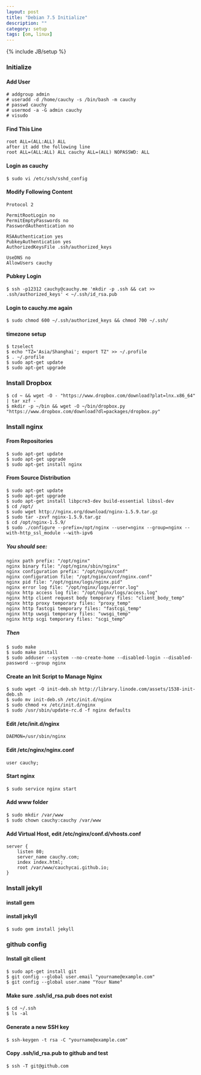 ```yaml
---
layout: post
title: "Debian 7.5 Initialize"
description: ""
category: setup
tags: [om, linux]
---
```

{% include JB/setup %}

### Initialize

#### Add User

	# addgroup admin
	# useradd -d /home/cauchy -s /bin/bash -m cauchy
	# passwd cauchy
	# usermod -a -G admin cauchy
	# visudo

#### Find This Line

	root ALL=(ALL:ALL) ALL 
	after it add the following line
	root ALL=(ALL:ALL) ALL cauchy ALL=(ALL) NOPASSWD: ALL 

#### Login as cauchy

	$ sudo vi /etc/ssh/sshd_config

#### Modify Following Content

	Protocol 2

	PermitRootLogin no
	PermitEmptyPasswords no
	PasswordAuthentication no

	RSAAuthentication yes
	PubkeyAuthentication yes
	AuthorizedKeysFile .ssh/authorized_keys

	UseDNS no
	AllowUsers cauchy


#### Pubkey Login

	$ ssh -p12312 cauchy@cauchy.me 'mkdir -p .ssh && cat >> .ssh/authorized_keys' < ~/.ssh/id_rsa.pub

#### Login to cauchy.me again

	$ sudo chmod 600 ~/.ssh/authorized_keys && chmod 700 ~/.ssh/

#### timezone setup

	$ tzselect
	$ echo "TZ='Asia/Shanghai'; export TZ" >> ~/.profile
	$ . ~/.profile
	$ sudo apt-get update
	$ sudo apt-get upgrade

### Install Dropbox
	$ cd ~ && wget -O - "https://www.dropbox.com/download?plat=lnx.x86_64" | tar xzf -
	$ mkdir -p ~/bin && wget -O ~/bin/dropbox.py "https://www.dropbox.com/download?dl=packages/dropbox.py"

### Install nginx

#### From Repositories

	$ sudo apt-get update
	$ sudo apt-get upgrade
	$ sudo apt-get install nginx

#### From Source Distribution

	$ sudo apt-get update
	$ sudo apt-get upgrade
	$ sudo apt-get install libpcre3-dev build-essential libssl-dev
	$ cd /opt/
	$ sudo wget http://nginx.org/download/nginx-1.5.9.tar.gz
	$ sudo tar -zxvf nginx-1.5.9.tar.gz
	$ cd /opt/nginx-1.5.9/
	$ sudo ./configure --prefix=/opt/nginx --user=nginx --group=nginx --with-http_ssl_module --with-ipv6

##### You should see:

	nginx path prefix: "/opt/nginx"
	nginx binary file: "/opt/nginx/sbin/nginx"
	nginx configuration prefix: "/opt/nginx/conf"
	nginx configuration file: "/opt/nginx/conf/nginx.conf"
	nginx pid file: "/opt/nginx/logs/nginx.pid"
	nginx error log file: "/opt/nginx/logs/error.log"
	nginx http access log file: "/opt/nginx/logs/access.log"
	nginx http client request body temporary files: "client_body_temp"
	nginx http proxy temporary files: "proxy_temp"
	nginx http fastcgi temporary files: "fastcgi_temp"
	nginx http uwsgi temporary files: "uwsgi_temp"
	nginx http scgi temporary files: "scgi_temp"

##### Then

	$ sudo make
	$ sudo make install
	$ sudo adduser --system --no-create-home --disabled-login --disabled-password --group nginx

#### Create an Init Script to Manage Nginx

	$ sudo wget -O init-deb.sh http://library.linode.com/assets/1538-init-deb.sh
	$ sudo mv init-deb.sh /etc/init.d/nginx
	$ sudo chmod +x /etc/init.d/nginx
	$ sudo /usr/sbin/update-rc.d -f nginx defaults

#### Edit /etc/init.d/nginx

	DAEMON=/usr/sbin/nginx

#### Edit /etc/nginx/nginx.conf

	user cauchy;

#### Start nginx 

	$ sudo service nginx start

#### Add www folder

	$ sudo mkdir /var/www
	$ sudo chown cauchy:cauchy /var/www

#### Add Virtual Host, edit /etc/nginx/conf.d/vhosts.conf

	server {
	    listen 80;
	    server_name cauchy.com;
	    index index.html;
	    root /var/www/cauchycai.github.io;
	}

### Install jekyll

#### install gem 

#### install jekyll

	$ sudo gem install jekyll

### github config

#### Install git client

	$ sudo apt-get install git
	$ git config --global user.email "yourname@example.com"
	$ git config --global user.name "Your Name"

#### Make sure .ssh/id_rsa.pub does not exist

	$ cd ~/.ssh
	$ ls -al

#### Generate a new SSH key

	$ ssh-keygen -t rsa -C "yourname@example.com"

#### Copy .ssh/id_rsa.pub to github and test

	$ ssh -T git@github.com

